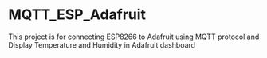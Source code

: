 # MQTT_ESP_Adafruit
This project is for connecting ESP8266 to Adafruit using MQTT protocol and Display Temperature and Humidity in Adafruit dashboard
